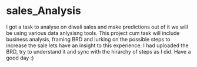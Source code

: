 # sales_Analysis

I got a task to analyse on diwali sales and make predictions out of it 
we will be using various data anlysisng tools. This project cum task will include
business analysis, framing BRD and lurking on the possible steps to increase the sale
lets have an insight to this experience.
I had uploaded the BRD, try to understand it and sync with the hirarchy of steps as I did.
Have a good day :)

